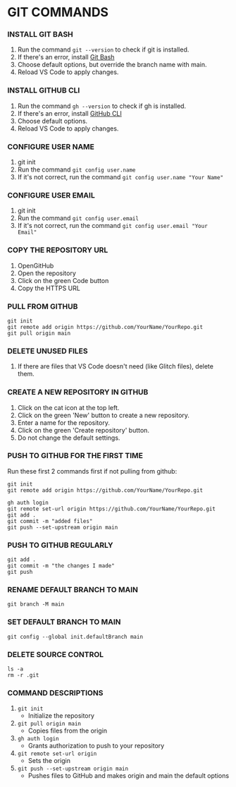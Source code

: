 # GIT COMMANDS

### INSTALL GIT BASH

1. Run the command `git --version` to check if git is installed.
2. If there's an error, install [Git Bash](https://git-scm.com/)
3. Choose default options, but override the branch name with main.
4. Reload VS Code to apply changes.

### INSTALL GITHUB CLI

1. Run the command `gh --version` to check if gh is installed.
2. If there's an error, install [GitHub CLI](https://cli.github.com/)
3. Choose default options.
4. Reload VS Code to apply changes.

### CONFIGURE USER NAME

1. git init
2. Run the command `git config user.name`
3. If it's not correct, run the command `git config user.name "Your Name"`

### CONFIGURE USER EMAIL

1. git init
2. Run the command `git config user.email`
3. If it's not correct, run the command `git config user.email "Your Email"`

### COPY THE REPOSITORY URL

1. OpenGitHub
2. Open the repository
3. Click on the green Code button
4. Copy the HTTPS URL

### PULL FROM GITHUB

```
git init
git remote add origin https://github.com/YourName/YourRepo.git
git pull origin main
```

### DELETE UNUSED FILES

1. If there are files that VS Code doesn't need (like Glitch files), delete them.

### CREATE A NEW REPOSITORY IN GITHUB

1. Click on the cat icon at the top left.
2. Click on the green 'New' button to create a new repository.
3. Enter a name for the repository.
4. Click on the green 'Create repository' button.
5. Do not change the default settings.

### PUSH TO GITHUB FOR THE FIRST TIME

Run these first 2 commands first if not pulling from github:

```
git init
git remote add origin https://github.com/YourName/YourRepo.git
```

```
gh auth login
git remote set-url origin https://github.com/YourName/YourRepo.git
git add .
git commit -m "added files"
git push --set-upstream origin main
```

### PUSH TO GITHUB REGULARLY

```
git add .
git commit -m "the changes I made"
git push
```

### RENAME DEFAULT BRANCH TO MAIN

`git branch -M main`

### SET DEFAULT BRANCH TO MAIN

`git config --global init.defaultBranch main`

### DELETE SOURCE CONTROL

```
ls -a
rm -r .git
```

### COMMAND DESCRIPTIONS

1. `git init`
   - Initialize the repository
2. `git pull origin main`
   - Copies files from the origin
3. `gh auth login`
   - Grants authorization to push to your repository
4. `git remote set-url origin`
   - Sets the origin
5. `git push --set-upstream origin main`
   - Pushes files to GitHub and makes origin and main the default options

